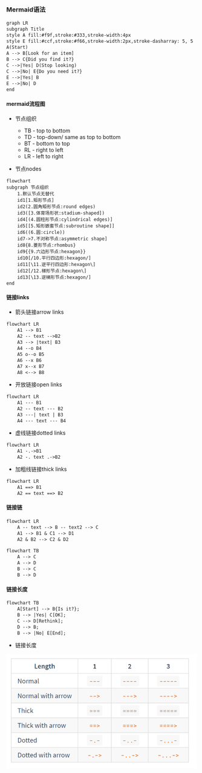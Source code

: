 ### Mermaid语法

```mermaid
graph LR
subgraph Title
style A fill:#f9f,stroke:#333,stroke-width:4px
style E fill:#ccf,stroke:#f66,stroke-width:2px,stroke-dasharray: 5, 5
A(Start)
A --> B[Look for an item]
B --> C{Did you find it?}
C -->|Yes| D(Stop looking)
C -->|No| E{Do you need it?}
E -->|Yes| B
E -->|No| D
end
```
#### mermaid流程图

* 节点组织
    * TB - top to bottom
    * TD - top-down/ same as top to bottom
    * BT - bottom to top
    * RL - right to left
    * LR - left to right

* 节点nodes

```mermaid
flowchart
subgraph 节点组织
    1.默认节点无替代
    id1[1.矩形节点]
    id2(2.圆角矩形节点:round edges)
    id3([3.体育场形状:stadium-shaped])
    id4[(4.圆柱形节点:cylindrical edges)]
    id5[[5.矩形嵌套节点:subroutine shape]]
    id6((6.圆:circle))
    id7->7.不对称节点:asymmetric shape]
    id8{8.菱形节点:rhombus}
    id9{{9.六边形节点:hexagon}}
    id10[/10.平行四边形:hexagon/]
    id11[\11.逆平行四边形:hexagon\]
    id12[/12.梯形节点:hexagon\]
    id13[\13.逆梯形节点:hexagon/]
end
```

#### 链接links

* 箭头链接arrow links
```mermaid
flowchart LR
    A1 --> B1
    A2 -- text -->B2
    A3 --> |text| B3
    A4 --o B4
    A5 o--o B5
    A6 --x B6
    A7 x--x B7
    A8 <--> B8
```
  
* 开放链接open links
```mermaid
flowchart LR
    A1 --- B1
    A2 -- text --- B2
    A3 ---| text | B3
    A4 --- text --- B4
```
  
* 虚线链接dotted links
```mermaid
flowchart LR
    A1 -.->B1
    A2 -. text .->B2
```

* 加粗线链接thick links
```mermaid
flowchart LR
    A1 ==> B1
    A2 == text ==> B2
```
  
#### 链接链
```mermaid
flowchart LR
    A -- text --> B -- text2 --> C
    A1 --> B1 & C1 --> D1
    A2 & B2 --> C2 & D2
```
```mermaid
flowchart TB
    A --> C
    A --> D
    B --> C
    B --> D
```

#### 链接长度
```mermaid
flowchart TB
    A[Start] --> B{Is it?};
    B --> |Yes| C[OK];
    C --> D[Rethink];
    D --> B;
    B --> |No| E[End];
```
* 链接长度

![linklength.png](mermaid/flowchart/MermaidGraphLinklength.png)